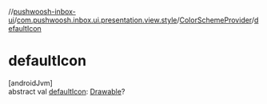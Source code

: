 //[pushwoosh-inbox-ui](../../../index.md)/[com.pushwoosh.inbox.ui.presentation.view.style](../index.md)/[ColorSchemeProvider](index.md)/[defaultIcon](default-icon.md)

# defaultIcon

[androidJvm]\
abstract val [defaultIcon](default-icon.md): [Drawable](https://developer.android.com/reference/kotlin/android/graphics/drawable/Drawable.html)?
